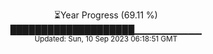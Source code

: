 <p align="center">
⏳Year Progress (69.11 %) <br>
████████████████████▁▁▁▁▁▁▁▁▁▁ <br>
<sub>Updated: Sun, 10 Sep 2023 06:18:51 GMT</sub>
</p>

